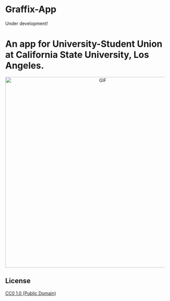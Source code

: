 # Graffix-App

Under development!

# An app for University-Student Union at California State University, Los Angeles.
<p align="center">
  <img src="assets/screenvideo.gif" width="600" alt="GIF"/><br>

## License

[CC0 1.0 (Public Domain)](LICENSE.md)
